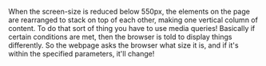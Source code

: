 When the screen-size is reduced below 550px, the elements on the page are rearranged
to stack on top of each other, making one vertical column of content.
To do that sort of thing you have to use media queries!
Basically if certain conditions are met, then the browser is told to display things
differently. So the webpage asks the browser what size it is, and if it's within
the specified parameters, it'll change! 
